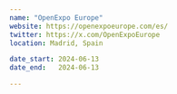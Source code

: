 ```yaml
---
name: "OpenExpo Europe"
website: https://openexpoeurope.com/es/
twitter: https://x.com/OpenExpoEurope
location: Madrid, Spain

date_start: 2024-06-13
date_end:   2024-06-13

---
```

